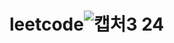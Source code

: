# leetcode![캡처3 24](https://github.com/sujeonglee96/leetcode/assets/164745562/b85eb7c6-b090-4772-8b32-38be41545369)
